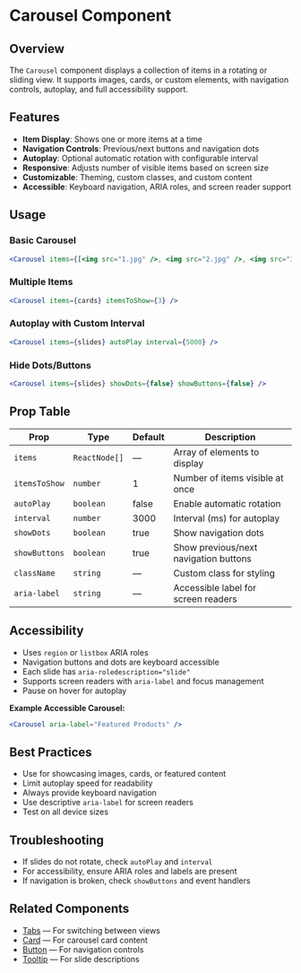 # Carousel Component

## Overview

The `Carousel` component displays a collection of items in a rotating or sliding view. It supports images, cards, or custom elements, with navigation controls, autoplay, and full accessibility support.

## Features
- **Item Display**: Shows one or more items at a time
- **Navigation Controls**: Previous/next buttons and navigation dots
- **Autoplay**: Optional automatic rotation with configurable interval
- **Responsive**: Adjusts number of visible items based on screen size
- **Customizable**: Theming, custom classes, and custom content
- **Accessible**: Keyboard navigation, ARIA roles, and screen reader support

## Usage

### Basic Carousel
```jsx
<Carousel items={[<img src="1.jpg" />, <img src="2.jpg" />, <img src="3.jpg" />]} />
```

### Multiple Items
```jsx
<Carousel items={cards} itemsToShow={3} />
```

### Autoplay with Custom Interval
```jsx
<Carousel items={slides} autoPlay interval={5000} />
```

### Hide Dots/Buttons
```jsx
<Carousel items={slides} showDots={false} showButtons={false} />
```

## Prop Table
| Prop         | Type           | Default | Description                                      |
|--------------|----------------|---------|--------------------------------------------------|
| `items`      | `ReactNode[]`  | —       | Array of elements to display                      |
| `itemsToShow`| `number`       | 1       | Number of items visible at once                   |
| `autoPlay`   | `boolean`      | false   | Enable automatic rotation                         |
| `interval`   | `number`       | 3000    | Interval (ms) for autoplay                        |
| `showDots`   | `boolean`      | true    | Show navigation dots                              |
| `showButtons`| `boolean`      | true    | Show previous/next navigation buttons             |
| `className`  | `string`       | —       | Custom class for styling                          |
| `aria-label` | `string`       | —       | Accessible label for screen readers               |

## Accessibility
- Uses `region` or `listbox` ARIA roles
- Navigation buttons and dots are keyboard accessible
- Each slide has `aria-roledescription="slide"`
- Supports screen readers with `aria-label` and focus management
- Pause on hover for autoplay

**Example Accessible Carousel:**
```jsx
<Carousel aria-label="Featured Products" />
```

## Best Practices
- Use for showcasing images, cards, or featured content
- Limit autoplay speed for readability
- Always provide keyboard navigation
- Use descriptive `aria-label` for screen readers
- Test on all device sizes

## Troubleshooting
- If slides do not rotate, check `autoPlay` and `interval`
- For accessibility, ensure ARIA roles and labels are present
- If navigation is broken, check `showButtons` and event handlers

## Related Components
- [Tabs](./tabs.md) — For switching between views
- [Card](./card.md) — For carousel card content
- [Button](./button.md) — For navigation controls
- [Tooltip](./tooltip.md) — For slide descriptions